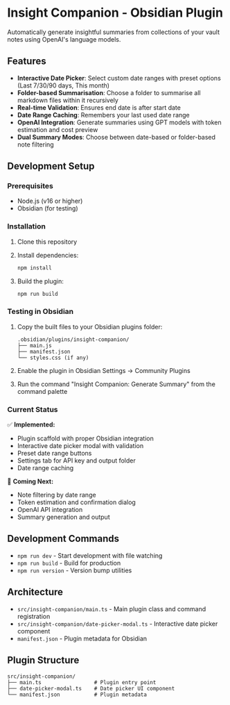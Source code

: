 # Insight Companion - Obsidian Plugin

Automatically generate insightful summaries from collections of your vault notes using OpenAI's language models.

## Features

- **Interactive Date Picker**: Select custom date ranges with preset options (Last 7/30/90 days, This month)
- **Folder-based Summarisation**: Choose a folder to summarise all markdown files within it recursively
- **Real-time Validation**: Ensures end date is after start date
- **Date Range Caching**: Remembers your last used date range
- **OpenAI Integration**: Generate summaries using GPT models with token estimation and cost preview
- **Dual Summary Modes**: Choose between date-based or folder-based note filtering

## Development Setup

### Prerequisites
- Node.js (v16 or higher)
- Obsidian (for testing)

### Installation

1. Clone this repository
2. Install dependencies:
   ```bash
   npm install
   ```

3. Build the plugin:
   ```bash
   npm run build
   ```

### Testing in Obsidian

1. Copy the built files to your Obsidian plugins folder:
   ```
   .obsidian/plugins/insight-companion/
   ├── main.js
   ├── manifest.json
   └── styles.css (if any)
   ```

2. Enable the plugin in Obsidian Settings → Community Plugins

3. Run the command "Insight Companion: Generate Summary" from the command palette

### Current Status

✅ **Implemented:**
- Plugin scaffold with proper Obsidian integration
- Interactive date picker modal with validation
- Preset date range buttons
- Settings tab for API key and output folder
- Date range caching

🚧 **Coming Next:**
- Note filtering by date range
- Token estimation and confirmation dialog
- OpenAI API integration
- Summary generation and output

## Development Commands

- `npm run dev` - Start development with file watching
- `npm run build` - Build for production
- `npm run version` - Version bump utilities

## Architecture

- `src/insight-companion/main.ts` - Main plugin class and command registration
- `src/insight-companion/date-picker-modal.ts` - Interactive date picker component
- `manifest.json` - Plugin metadata for Obsidian

## Plugin Structure

```
src/insight-companion/
├── main.ts                 # Plugin entry point
├── date-picker-modal.ts    # Date picker UI component
└── manifest.json           # Plugin metadata
``` 